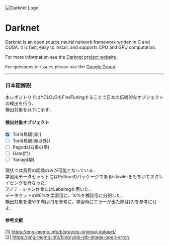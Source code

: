 ![Darknet Logo](http://pjreddie.com/media/files/darknet-black-small.png)

# Darknet #
Darknet is an open source neural network framework written in C and CUDA. It is fast, easy to install, and supports CPU and GPU computation.

For more information see the [Darknet project website](http://pjreddie.com/darknet).

For questions or issues please use the [Google Group](https://groups.google.com/forum/#!forum/darknet).


----
### 日本語解説
本レポジトリではYOLOv3をFineTuningすることで日本の伝統的なオブジェクトの検出を行う．  
検出対象を以下に示す．

#### 検出対象オブジェクト
- [x] Torii(鳥居(赤))
- [ ] Torii(鳥居(赤以外))
- [ ] Pagoda(五重の塔)
- [ ] Gate(門)
- [ ] Yanagi(柳)

現状では鳥居の認識のみが可能となっている．  
学習用データセッットにはPythonのパッケージであるiclawlerをもちいてスクレイピングを行なった．  
アノテーション作業にはLabelmgを用いた．  
データセットの90%を学習用に，10%を検証用に分割した．  
検出対象を増やす際は[1]を参考に，学習時にエラーが出た際は[2]を参考にせよ． 


#### 参考文献

[1] https://eng-memo.info/blog/yolo-original-dataset/  
[2] https://eng-memo.info/blog/yolo-stb-image-open-error/


